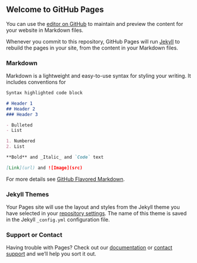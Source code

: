 ## Welcome to GitHub Pages		

  You can use the [editor on GitHub](https://github.com/badcel/badcel.github.io/edit/main/docs/index.md) to maintain and preview the content for your website in Markdown files.		

  Whenever you commit to this repository, GitHub Pages will run [Jekyll](https://jekyllrb.com/) to rebuild the pages in your site, from the content in your Markdown files.		

  ### Markdown		

  Markdown is a lightweight and easy-to-use syntax for styling your writing. It includes conventions for		

  ```markdown		
 Syntax highlighted code block		

  # Header 1		
 ## Header 2		
 ### Header 3		

  - Bulleted		
 - List		

  1. Numbered		
 2. List		

  **Bold** and _Italic_ and `Code` text		

  [Link](url) and ![Image](src)		
 ```		

  For more details see [GitHub Flavored Markdown](https://guides.github.com/features/mastering-markdown/).		

  ### Jekyll Themes		

  Your Pages site will use the layout and styles from the Jekyll theme you have selected in your [repository settings](https://github.com/badcel/badcel.github.io/settings). The name of this theme is saved in the Jekyll `_config.yml` configuration file.		

  ### Support or Contact		

  Having trouble with Pages? Check out our [documentation](https://docs.github.com/categories/github-pages-basics/) or [contact support](https://support.github.com/contact) and we’ll help you sort it out.
